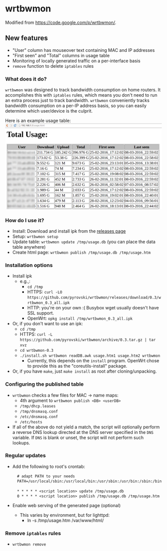 # wrtbwmon
Modified from https://code.google.com/p/wrtbwmon/.

## New features
 - "User" column has mouseover text containing MAC and IP addresses
 - "First seen" and "Total" columns in usage table
 - Monitoring of locally generated traffic on a per-interface basis
 - `remove` function to delete `iptables` rules

### What does it do?
`wrtbwmon` was designed to track bandwidth consumption on home routers. 
It accomplishes this with `iptables` rules, which means you don't need to run an extra process just to track bandwidth. 
`wrtbwmon` conveniently tracks bandwidth consumption on a per-IP address basis, 
so you can easily determine which user/device is the culprit.

Here is an example usage table:
![image](example.png)

### How do I use it?
- Install: Download and install ipk from the [releases page](https://github.com/pyrovski/wrtbwmon/releases/)
- Setup: `wrtbwmon setup`
- Update table: `wrtbwmon update /tmp/usage.db` (you can place the data table anywhere)
- Create html page: `wrtbwmon publish /tmp/usage.db /tmp/usage.htm`

### Installation options
- Install ipk
  - e.g.,: 
    - `cd /tmp`
    - HTTPS: `curl -LO https://github.com/pyrovski/wrtbwmon/releases/download/0.3/wrtbwmon_0.3_all.ipk`
    - HTTP: you're on your own :( Busybox wget usually doesn't have SSL support.
    - OpenWrt: `opkg install /tmp/wrtbwmon_0.3_all.ipk`
- Or, if you don't want to use an ipk:
  - `cd /tmp`
  - HTTPS: `curl -L https://github.com/pyrovski/wrtbwmon/archive/0.3.tar.gz | tar xvz`
  - `cd wrtbwmon-0.3`
  - `./install.sh wrtbwmon readDB.awk usage.htm1 usage.htm2 wrtbwmon`
    - Currently, this depends on the `install` program. OpenWrt chose to provide this as the "coreutils-install" package.
- Or, if you have `make`, just `make install` as root after cloning/unpacking.

### Configuring the published table
- `wrtbwmon` checks a few files for MAC -> name maps:
  - 4th argument to `wrtbwmon publish <DB> <userDB>`
  - `/tmp/dhcp.leases`
  - `/tmp/dnsmasq.conf`
  - `/etc/dnsmasq.conf`
  - `/etc/hosts`
- If all of the above do not yield a match, the script will optionally perform a reverse DNS lookup directed at the DNS server specified in the `DNS` variable. If `DNS` is blank or unset, the script will not perform such lookups.

### Regular updates
- Add the following to root's crontab:

        # adapt PATH to your needs
        PATH=/usr/local/sbin:/usr/local/bin:/usr/sbin:/usr/bin:/sbin:/bin
	
        * * * * * <script location> update /tmp/usage.db
        0 * * * * <script location> publish /tmp/usage.db /tmp/usage.htm

- Enable web serving of the generated page (optional)
  - This varies by environment, but for lighttpd:
    - ln -s /tmp/usage.htm /var/www/html/

### Remove `iptables` rules
 - `wrtbwmon remove`
